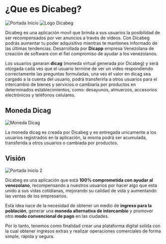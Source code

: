 # ¿Que es Dicabeg?

<img class="covers cover-page" :src="$withBase('/img/portada_inicio.jpg')" alt="Portada Inicio" />

<img class="logos-spin" :src="$withBase('/img/dicabeg.png')" alt="Logo Dicabeg" />

Dicabeg es una aplicación movil que brinda a sus usuarios la posibilidad de ser recompensados por ver anuncios a través de videos. Con Dicabeg podrás aumentar tu poder adquisitivo mientras te mantienes informado de las últimas tendencias. Desarrollada por **Dicapp** empresa Venezolana de creación de software con el fiel compromiso de ayudar a los venezolanos.

Los usuarios ganaran **dicag** (moneda virtual generada por Dicabeg) y será otorgada cada ves que el usuario termine de ver un video respondiendo correctamente las preguntas formuladas, una ves el valor en dicag sea cargado a la cuenta del usuario, podrá transferirla a otros usuarios para el intercambio de bienes y servicios o cambiarla por productos en determinados establecimientos, como: desayunos, almuerzos, accesorios electrónicos y teléfonos celulares.

## Moneda Dicag

<img class="logos-spin" :src="$withBase('/img/dicag.png')" alt="Moneda Dicag" />

La moneda dicag es creada por Dicabeg y es entregada unicamente a los usuarios registrados en la aplicación, la misma podrá ser acumulada, transferida a otros usuarios o cambiada por productos.

## Visión

<img class="covers cover-page" :src="$withBase('/img/portada_inicio2.jpg')" alt="Portada Inicio 2" />

Dicabeg es una aplicación que está **100% comprometida con ayudar al venezolano**, recompensando a nuestros usuarios por hacer algo que esta unido a sus vidas cotidianas, mejorando su calidad de vida y aumentando las ventas de los empresarios.

Esta idea nace de la necesidad de obtener un medio de **ingreso para la población**, generar una **moneda alternativa de intercambio** y promover otro **modo convencional de pago** en las ciudades.

Por lo tanto, tenemos como finalidad crear una plataforma digital solida con la cual obtener ingresos extras y realizar operaciones comerciales de forma simple, rápida y segura.
